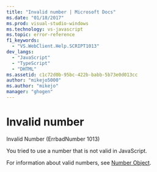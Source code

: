 ```yaml
---
title: "Invalid number | Microsoft Docs"
ms.date: "01/18/2017"
ms.prod: visual-studio-windows
ms.technology: vs-javascript
ms.topic: error-reference
f1_keywords: 
  - "VS.WebClient.Help.SCRIPT1013"
dev_langs: 
  - "JavaScript"
  - "TypeScript"
  - "DHTML"
ms.assetid: c1c72d0b-95bc-422b-babb-5b73e0d013cc
author: "mikejo5000"
ms.author: "mikejo"
manager: "ghogen"
---
```

# Invalid number
Invalid Number (ErrbadNumber 1013)  
  
 You tried to use a number that is not valid in JavaScript.  
  
 For information about valid numbers, see [Number Object](https://developer.mozilla.org/docs/Web/JavaScript/Reference/Global_Objects/Number).